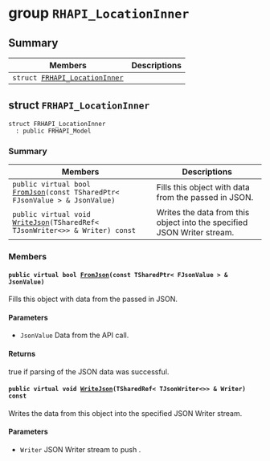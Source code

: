 # group `RHAPI_LocationInner` <a id="group__RHAPI__LocationInner"></a>

## Summary

 Members                        | Descriptions                                
--------------------------------|---------------------------------------------
`struct `[`FRHAPI_LocationInner`](#structFRHAPI__LocationInner) | 

## struct `FRHAPI_LocationInner` <a id="structFRHAPI__LocationInner"></a>

```
struct FRHAPI_LocationInner
  : public FRHAPI_Model
```

### Summary

 Members                        | Descriptions                                
--------------------------------|---------------------------------------------
`public virtual bool `[`FromJson`](#structFRHAPI__LocationInner_1a601fb7b0c8971f05660dae816ed5d80e)`(const TSharedPtr< FJsonValue > & JsonValue)` | Fills this object with data from the passed in JSON.
`public virtual void `[`WriteJson`](#structFRHAPI__LocationInner_1acaf7c6e061dc4b9b3d8d87a1500cf695)`(TSharedRef< TJsonWriter<>> & Writer) const` | Writes the data from this object into the specified JSON Writer stream.

### Members

#### `public virtual bool `[`FromJson`](#structFRHAPI__LocationInner_1a601fb7b0c8971f05660dae816ed5d80e)`(const TSharedPtr< FJsonValue > & JsonValue)` <a id="structFRHAPI__LocationInner_1a601fb7b0c8971f05660dae816ed5d80e"></a>

Fills this object with data from the passed in JSON.

#### Parameters
* `JsonValue` Data from the API call.

#### Returns
true if parsing of the JSON data was successful.

#### `public virtual void `[`WriteJson`](#structFRHAPI__LocationInner_1acaf7c6e061dc4b9b3d8d87a1500cf695)`(TSharedRef< TJsonWriter<>> & Writer) const` <a id="structFRHAPI__LocationInner_1acaf7c6e061dc4b9b3d8d87a1500cf695"></a>

Writes the data from this object into the specified JSON Writer stream.

#### Parameters
* `Writer` JSON Writer stream to push .

